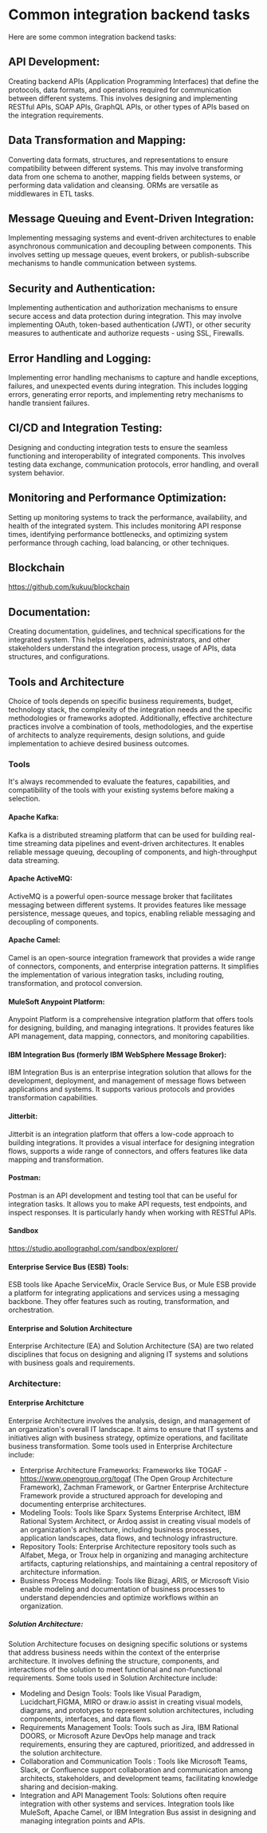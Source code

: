 # Common integration backend tasks
Here are some common integration backend tasks:

## API Development: 
Creating backend APIs (Application Programming Interfaces) that define the protocols, data formats, and operations required for communication between different systems. This involves designing and implementing RESTful APIs, SOAP APIs, GraphQL APIs, or other types of APIs based on the integration requirements.

## Data Transformation and Mapping:
Converting data formats, structures, and representations to ensure compatibility between different systems. This may involve transforming data from one schema to another, mapping fields between systems, or performing data validation and cleansing. ORMs are versatile as middlewares in ETL tasks.

## Message Queuing and Event-Driven Integration: 
Implementing messaging systems and event-driven architectures to enable asynchronous communication and decoupling between components. This involves setting up message queues, event brokers, or publish-subscribe mechanisms to handle communication between systems.

## Security and Authentication: 
Implementing authentication and authorization mechanisms to ensure secure access and data protection during integration. This may involve implementing OAuth, token-based authentication (JWT), or other security measures to authenticate and authorize requests - using SSL, Firewalls.

## Error Handling and Logging: 
Implementing error handling mechanisms to capture and handle exceptions, failures, and unexpected events during integration. This includes logging errors, generating error reports, and implementing retry mechanisms to handle transient failures.

## CI/CD and Integration Testing: 
Designing and conducting integration tests to ensure the seamless functioning and interoperability of integrated components. This involves testing data exchange, communication protocols, error handling, and overall system behavior.

## Monitoring and Performance Optimization: 
Setting up monitoring systems to track the performance, availability, and health of the integrated system. This includes monitoring API response times, identifying performance bottlenecks, and optimizing system performance through caching, load balancing, or other techniques.

## Blockchain
https://github.com/kukuu/blockchain

## Documentation: 
Creating documentation, guidelines, and technical specifications for the integrated system. This helps developers, administrators, and other stakeholders understand the integration process, usage of APIs, data structures, and configurations.

## Tools and Architecture
Choice of tools depends on specific business requirements, budget, technology stack, the complexity of the integration needs and the specific methodologies or frameworks adopted. Additionally, effective architecture practices involve a combination of tools, methodologies, and the expertise of architects to analyze requirements, design solutions, and guide implementation to achieve desired business outcomes.

### Tools
It's always recommended to evaluate the features, capabilities, and compatibility of the tools with your existing systems before making a selection.

#### Apache Kafka:
Kafka is a distributed streaming platform that can be used for building real-time streaming data pipelines and event-driven architectures. It enables reliable message queuing, decoupling of components, and high-throughput data streaming.

#### Apache ActiveMQ: 
ActiveMQ is a powerful open-source message broker that facilitates messaging between different systems. It provides features like message persistence, message queues, and topics, enabling reliable messaging and decoupling of components.

#### Apache Camel: 
Camel is an open-source integration framework that provides a wide range of connectors, components, and enterprise integration patterns. It simplifies the implementation of various integration tasks, including routing, transformation, and protocol conversion.

#### MuleSoft Anypoint Platform: 
Anypoint Platform is a comprehensive integration platform that offers tools for designing, building, and managing integrations. It provides features like API management, data mapping, connectors, and monitoring capabilities.

#### IBM Integration Bus (formerly IBM WebSphere Message Broker): 
IBM Integration Bus is an enterprise integration solution that allows for the development, deployment, and management of message flows between applications and systems. It supports various protocols and provides transformation capabilities.

#### Jitterbit: 
Jitterbit is an integration platform that offers a low-code approach to building integrations. It provides a visual interface for designing integration flows, supports a wide range of connectors, and offers features like data mapping and transformation.

#### Postman:
Postman is an API development and testing tool that can be useful for integration tasks. It allows you to make API requests, test endpoints, and inspect responses. It is particularly handy when working with RESTful APIs.

#### Sandbox
https://studio.apollographql.com/sandbox/explorer/

#### Enterprise Service Bus (ESB) Tools:
ESB tools like Apache ServiceMix, Oracle Service Bus, or Mule ESB provide a platform for integrating applications and services using a messaging backbone. They offer features such as routing, transformation, and orchestration.

#### Enterprise and Solution Architecture
Enterprise Architecture (EA) and Solution Architecture (SA) are two related disciplines that focus on designing and aligning IT systems and solutions with business goals and requirements.

### Architecture:

#### Enterprise Architcture
Enterprise Architecture involves the analysis, design, and management of an organization's overall IT landscape. It aims to ensure that IT systems and initiatives align with business strategy, optimize operations, and facilitate business transformation. Some tools used in Enterprise Architecture include:

- Enterprise Architecture Frameworks: Frameworks like TOGAF - https://www.opengroup.org/togaf (The Open Group Architecture Framework), Zachman Framework, or Gartner Enterprise Architecture Framework provide a structured approach for developing and documenting enterprise architectures.
- Modeling Tools: Tools like Sparx Systems Enterprise Architect, IBM Rational System Architect, or Ardoq assist in creating visual models of an organization's architecture, including business processes, application landscapes, data flows, and technology infrastructure.
- Repository Tools: Enterprise Architecture repository tools such as Alfabet, Mega, or Troux help in organizing and managing architecture artifacts, capturing relationships, and maintaining a central repository of architecture information.
- Business Process Modeling: Tools like Bizagi, ARIS, or Microsoft Visio enable modeling and documentation of business processes to understand dependencies and optimize workflows within an organization. 

##### Solution Architecture:
Solution Architecture focuses on designing specific solutions or systems that address business needs within the context of the enterprise architecture. It involves defining the structure, components, and interactions of the solution to meet functional and non-functional requirements. Some tools used in Solution Architecture include:
- Modeling and Design Tools: Tools like Visual Paradigm, Lucidchart,FIGMA, MIRO or draw.io assist in creating visual models, diagrams, and prototypes to represent solution architectures, including components, interfaces, and data flows.
- Requirements Management Tools: Tools such as Jira, IBM Rational DOORS, or Microsoft Azure DevOps help manage and track requirements, ensuring they are captured, prioritized, and addressed in the solution architecture.
- Collaboration and Communication Tools : Tools like Microsoft Teams, Slack, or Confluence support collaboration and communication among architects, stakeholders, and development teams, facilitating knowledge sharing and decision-making.
- Integration and API Management Tools: Solutions often require integration with other systems and services. Integration tools like MuleSoft, Apache Camel, or IBM Integration Bus assist in designing and managing integration points and APIs. 



